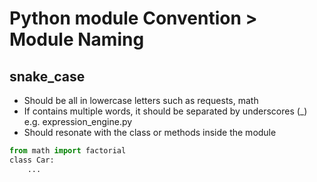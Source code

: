 # Python module Convention > Module Naming

## snake_case
- Should be all in lowercase letters such as requests, math
- If contains multiple words, it should be separated by underscores (_) e.g. expression_engine.py
- Should resonate with the class or methods inside the module

```python
from math import factorial
class Car:
    ...
```
